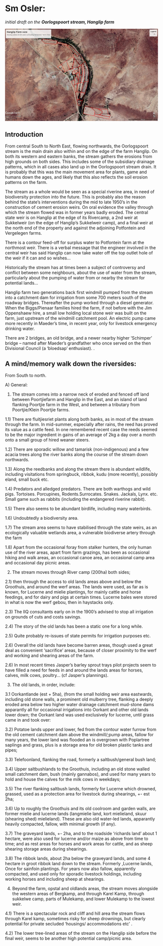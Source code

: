 # Sm Osler:
*initial draft on the ***Oorlogspoort stream, Hanglip farm****

![Hanglip Old Lands from above](/img/HanglipCoreArea.jpg)

## Introduction

From central South to North East, flowing northwards, the Oorlogspoort stream is the main drain also within and on the edge of the farm Hanglip. On both its western and eastern banks, the stream gathers the erosions from high grounds on  both sides. This includes some of the subsidiary drainage patterns, which in all  cases also land up in the Oorlogspoort stream drain. It is probably that this was the main movement area for plants, game and humans down the ages, and likely that this also reflects the soil erosion patterns on the farm.

<!-- more -->

The stream as a whole would be seen as a special riverine area, in need of biodiversity protection into the future. This is probably also the reason behind the state’s interventions during the mid to late 1950’s in the construction of cement erosion weirs. On oral evidence the valley through which the stream flowed was in former years badly eroded. The central state weir is on Hanglip at the edge of its Rivercamp, a 2nd weir at Sukkelweir (on the edge of Hanglip’s Sukkelweir camp), and a final weir at the north end of the property and against the adjoining Potfontein  and Vergelegen farms.

There is a contour feed-off for surplus water to Potfontein farm at the northmost weir. There is a verbal message that the engineer involved in the central weir has said Hanglip can now take water off the top outlet hole of the weir if it can and so wishes…

Historically the stream has at times been a subject of controversy and conflict between some neighbours, about the use of water from the stream, particularly about the pumping of water from or nearby the stream for potential lands…

Hanglip farm two generations back first windmill pumped from the stream into a catchment dam for irrigation from some 700 meters south of the roadway bridges. Thereafter the pump worked through a diesel generator. When the Biggs/Pienaar families hired the farm, if not  before with the Jim Oppenshaew hire, a small low holding local stone weir was built on the farm, just upstream of the windmill catchment pool. An electric pump came more recently in Maeder’s time, in recent year, only for livestock emergency drinking water.  

There are 2  bridges, an old bridge, and a newer nearby higher ‘Schimper’ bridge – named after Maeder’s grandfather who once served on the then Divisional Council (a ‘bloedsap’ enthusiast). .

## A mind/memory walk down the riversides:

From South to north.

A) General:

1) The stream comes into a narrow neck of eroded and fenced off land between Poortjiefarm and Hanglip in the East,  and an island of land flanking Poortjie farm in the West, and between a tributary from Poortjie/Klein Poortjie farms.

1.1) There are fluitjiesriet plants along both banks, as in most of the stream through the farm. In mid-summer, especially after rains, the reed has proved its value as a  cattle feed. In one remembered recent case the reeds seemed to be the major ingredient in gains of an average of 2kg a day over a month onto a small group of hired weaner steers.

1.2) There are sporadic  willow and tamarisk (non-indigenous) and  a few acacia trees along the river banks along the course of the stream down northwards.

1.3) Along the reedbanks and along the stream there is abundant wildlife, including visitations from springbuck, ribbok, kudu (more recently), possibly eland, small buck etc.

1.4) Predators and alledged predators. There are both warthogs and wild pigs. Tortoises. Porcupines, Rodents.Surrocates. Snakes. Jackals, Lynx. etc. Small game such as rabbits (including the endangered riverine rabbit).

1.5) There also seems to be abundant birdlife, including many waterbirds.

1.6) Undoubtedly a biodiversity area.

1.7) The stream area seems to have stabilised through the state weirs, as an ecologically valuable wetlands area,  a vulnerable biodiverse artery through the farm

1.8) Apart from the occasional foray from stalker hunters, the only human use of the river areas, apart from farm grazings, has been as occasional hiking and walk areas, an occasional  canoe area, an occasional camp area and occasional day picnic areas.  

2) The stream moves through River camp (200ha) both sides;

2.1) then through the access to old lands areas above and below the Groothuis, and around the werf areas. The lands were used, as far as is known, for Lucerne and mielie plantings, for mainly cattle and horse feedings, and for dairy and pigs at  certain times. Lucerne bales were stored in what is now the werf gebou, then  in haystacks only.

2.3) The IIQ consultants early on in the 1900’s advised to stop all irrigation on grounds of cuts and costs savings.

2.4) The story of the old lands has been a static one for a long while.

2.5) Quite probably re-issues of state permits for irrigation purposes etc.

2.6) Overall the old lands have become barren areas, though used a great deal as convenient ‘sacrifice’ areas, because of closer proximity to the werf and working and shearing areas of the farm.

2.6) In most recent times Jasper’s  barley sprout trays pilot projects seem to have filled a need for feeds in and around the lands areas for horses, calves, milk cows, poultry… (cf Jasper’s plannings).  

3) The old lands, in order, include:

3.1 Oorkantlande (est + 5ha), (from the small holding weir area eastwards, including old stone walls, a prominent old mulberry tree, flanking a deeply eroded area below two higher water drainage catchment mud-stone dams apparantly all for occasional irrigations into Oorkant and other old lands lower down; the Oorkant land was used exclusively for lucerne, until grass  came in and took over:

3.2) Potatoe lands upper and lower, fed from  the contour water furrow from the old cement catchment dam above the windmill/;pump areas, fallow for many years, the lower land was flooded an is overgrown with Poplartree saplings and grass, plus is a storage area for old broken plastic tanks and pipes;

3.3) Telefoonland, flanking the road, formerly a saltbush/general bush land;

3.4) Upper saltbushlands to the Groothuis, including an old stone walled small catchment dam, bush (mainly gannabos), and used for many years to hold and house the calves for the milk cows in weekdays;

3.5) The river flanking saltbush lands, formerly for Lucerne which drowned, grassed, used as a protection area for livestock during shearings, +- est 2ha;

3.6) Up to roughly the Groothuis and its old coolroom and garden walls, are former mielie and lucerne lands (langmielie land, kort mielieland,  skuur (shearing shed) mielieland). These are also old water-led lands, apparantly heavily compacted, fallow, with minimal growth (if any).

3.7) The graveyard lands, +- 2ha, and to the roadside ‘richards land’ about 1 hectare, were also used for lucerne and/or maize as above from time to time; and as rest areas for horses and work areas for cattle, and as sheep shearing storage areas during shearings.

3.8) The ribbok lands, about 2ha below the graveyard lands, and some 4 hectare in groot ribbok land down to the stream. Formerly ,Lucerne lands, Once for sainfoin plantings. For years now also fallow, apparently compacted, and  used only for sporadic livestock holdings, including working horses and including sheep at shearings.   

4) Beyond the farm, opstal and oldlands areas, the stream moves alongside the western areas of Bergkamp, and through Karel Kamp, through sukkelwe camp,  parts  of Mulekamp, and lower Mulekamp to the lowest weir.

4.1) There is a spectacular rock and cliff and hill area the stream flows through Karel kamp, sometimes risky for sheep drownings,  but clearly potential for private secluded ‘housings/ accommodations etc’ .

4.2) The lower tree-lined areas of the stream on the Hanglip side before the final weir, seems to be another high potential  camp/picnic area.
